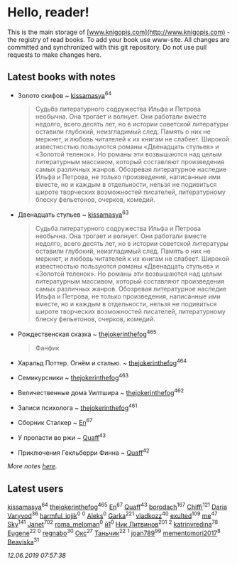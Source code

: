 # Hello, reader!
This is the main storage of [www.knigopis.com](http://www.knigopis.com) - the registry of read books.
To add your book use www-site. All changes are committed and synchronized with this git repository.
Do not use pull requests to make changes here.


## Latest books with notes
* Золото скифов ~ [kissamasya](users/684/68439978-vkontakte)<sup>64</sup>
    > Судьба литературного содружества Ильфа и Петрова необычна. Она трогает и волнует. Они работали вместе недолго, всего десять лет, но в истории советской литературы оставили глубокий, неизгладимый след. Память о них не меркнет, и любовь читателей к их книгам не слабеет. Широкой известностью пользуются романы «Двенадцать стульев» и «Золотой теленок». Но романы эти возвышаются над целым литературным массивом, который составляют произведения самых различных жанров. Обозревая литературное наследие Ильфа и Петрова, не только произведения, написанные ими вместе, но и каждым в отдельности, нельзя не подивиться широте творческих возможностей писателей, литературному блеску фельетонов, очерков, комедий.

* Двенадцать стульев ~ [kissamasya](users/684/68439978-vkontakte)<sup>63</sup>
    > Судьба литературного содружества Ильфа и Петрова необычна. Она трогает и волнует. Они работали вместе недолго, всего десять лет, но в истории советской литературы оставили глубокий, неизгладимый след. Память о них не меркнет, и любовь читателей к их книгам не слабеет. Широкой известностью пользуются романы «Двенадцать стульев» и «Золотой теленок». Но романы эти возвышаются над целым литературным массивом, который составляют произведения самых различных жанров. Обозревая литературное наследие Ильфа и Петрова, не только произведения, написанные ими вместе, но и каждым в отдельности, нельзя не подивиться широте творческих возможностей писателей, литературному блеску фельетонов, очерков, комедий.

* Рождественская сказка ~ [thejokerinthefog](users/317/317244423-vkontakte)<sup>465</sup>
    > Фанфик

* Харальд Поттер. Огнём и сталью. ~ [thejokerinthefog](users/317/317244423-vkontakte)<sup>464</sup>

* Семикурсники ~ [thejokerinthefog](users/317/317244423-vkontakte)<sup>463</sup>

* Величественные дома Уилтшира ~ [thejokerinthefog](users/317/317244423-vkontakte)<sup>462</sup>

* Записи психолога ~ [thejokerinthefog](users/317/317244423-vkontakte)<sup>461</sup>

* Сборник Сталкер ~ [En](users/333/333646551-vkontakte)<sup>67</sup>

* У пропасти во ржи ~ [Quaff](users/122/12267158-vkontakte)<sup>43</sup>

* Приключения Гекльберри Финна ~ [Quaff](users/122/12267158-vkontakte)<sup>42</sup>


_More notes [here](latest_books_with_notes.md)._


## Latest users
[kissamasya](users/684/68439978-vkontakte)<sup>64</sup> 
[thejokerinthefog](users/317/317244423-vkontakte)<sup>465</sup> 
[En](users/333/333646551-vkontakte)<sup>67</sup> 
[Quaff](users/122/12267158-vkontakte)<sup>43</sup> 
[borodach](users/157/15706320-vkontakte)<sup>167</sup> 
[Chiffi](users/105/105831994080785626680-google)<sup>121</sup> 
[Daria Varyvod](users/829/829893410524253-facebook)<sup>36</sup> 
[harmful_iojik](users/742/74201901-vkontakte)<sup>0</sup> 
[](users/117/117525336121885011584-google)<sup>0</sup> 
[Aleks](users/106/106983266780546745776-google)<sup>0</sup> 
[Garka](users/115/115753719718250012620-google)<sup>221</sup> 
[vladkozz](users/572/57239276-vkontakte)<sup>40</sup> 
[exulted](users/100/100599204551896265722-google)<sup>109</sup> 
[me](users/381/381417697-yandex)<sup>47</sup> 
[Sky](users/118/118049897850017649660-google)<sup>141</sup> 
[Janet](users/108/108113656204404967440-google)<sup>702</sup> 
[roma_meloman](users/207/207896276-vkontakte)<sup>0</sup> 
[й1](users/202/202234967408363-facebook)<sup>0</sup> 
[Ник Литвинов](users/241/241974816-vkontakte)<sup>201</sup> 
[](users/110/110931306939441771638-google)<sup>2</sup> 
[katrinvredina](users/233/2336755-vkontakte)<sup>78</sup> 
[Eugene](users/695/695244810674916-facebook)<sup>22</sup> 
[](users/118/118178474749808643951-google)<sup>0</sup> 
[regnabo](users/870/870059322-yandex)<sup>30</sup> 
[Окс](users/102/102536471289425216982-google)<sup>27</sup> 
[Таньчик](users/209/2096581563762610-facebook)<sup>22</sup> 
[](users/107/107170915323495140313-google)<sup>1</sup> 
[joan789](users/240/2401650-vkontakte)<sup>99</sup> 
[mementomori2017](users/431/431794049-vkontakte)<sup>8</sup> 
[Beaviska](users/102/10202544960024508-facebook)<sup>31</sup> 


_12.06.2019 07:57:38_
